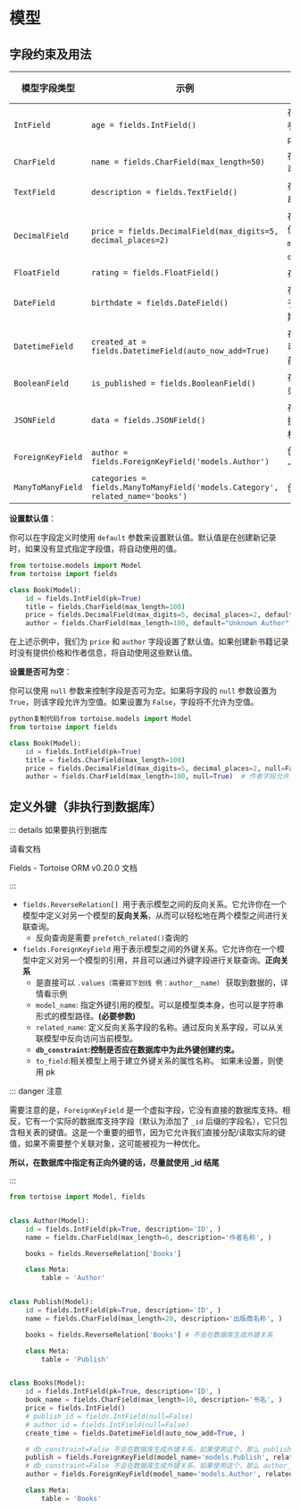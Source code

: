 # 模型

## 字段约束及用法

| 模型字段类型      | 示例                                                         | 说明                                                         | 可传入的参数和约束             |
| ----------------- | ------------------------------------------------------------ | ------------------------------------------------------------ | ------------------------------ |
| `IntField`        | `age = fields.IntField()`                                    | 存储整数值，可选参数如 `unique` 和 `pk` 用于约束。           | `unique`, `pk`                 |
| `CharField`       | `name = fields.CharField(max_length=50)`                     | 存储文本字符串，可设置最大长度。                             | `max_length`, `unique`         |
| `TextField`       | `description = fields.TextField()`                           | 存储长文本字符串，不限制长度。                               | `n/a`                          |
| `DecimalField`    | `price = fields.DecimalField(max_digits=5, decimal_places=2)` | 存储精确的小数值，需要设置 `max_digits` 和 `decimal_places`。 | `max_digits`, `decimal_places` |
| `FloatField`      | `rating = fields.FloatField()`                               | 存储浮点数值。                                               | `n/a`                          |
| `DateField`       | `birthdate = fields.DateField()`                             | 存储日期，通常用于生日或事件日期。                           | `n/a`                          |
| `DatetimeField`   | `created_at = fields.DatetimeField(auto_now_add=True)`       | 存储日期和时间，可设置自动添加当前日期时间。                 | `auto_now_add`                 |
| `BooleanField`    | `is_published = fields.BooleanField()`                       | 存储布尔值（True 或 False）。                                | `n/a`                          |
| `JSONField`       | `data = fields.JSONField()`                                  | 存储 JSON 数据，通常用于非结构化数据。                       | `n/a`                          |
| `ForeignKeyField` | `author = fields.ForeignKeyField('models.Author')`           | 创建外键关联到另一个模型。                                   | `related_name`                 |
| `ManyToManyField` | `categories = fields.ManyToManyField('models.Category', related_name='books')` | 创建多对多关系。                                             | `related_name`                 |



**设置默认值**：

你可以在字段定义时使用 `default` 参数来设置默认值。默认值是在创建新记录时，如果没有显式指定字段值，将自动使用的值。

```python
from tortoise.models import Model
from tortoise import fields

class Book(Model):
    id = fields.IntField(pk=True)
    title = fields.CharField(max_length=100)
    price = fields.DecimalField(max_digits=5, decimal_places=2, default=0.00)  # 设置默认价格为 0.00
    author = fields.CharField(max_length=100, default="Unknown Author")  # 设置默认作者为 "Unknown Author"
```

在上述示例中，我们为 `price` 和 `author` 字段设置了默认值。如果创建新书籍记录时没有提供价格和作者信息，将自动使用这些默认值。

**设置是否可为空**：

你可以使用 `null` 参数来控制字段是否可为空。如果将字段的 `null` 参数设置为 `True`，则该字段允许为空值。如果设置为 `False`，字段将不允许为空值。

```python
python复制代码from tortoise.models import Model
from tortoise import fields

class Book(Model):
    id = fields.IntField(pk=True)
    title = fields.CharField(max_length=100)
    price = fields.DecimalField(max_digits=5, decimal_places=2, null=False)  # 价格字段不允许为空
    author = fields.CharField(max_length=100, null=True)  # 作者字段允许为空
```



## 定义外键（非执行到数据库）

::: details 如果要执行到据库

请看文档

Fields - Tortoise ORM v0.20.0 文档

:::

- `fields.ReverseRelation[] `用于表示模型之间的反向关系。它允许你在一个模型中定义对另一个模型的**反向关系**，从而可以轻松地在两个模型之间进行关联查询。
  - 反向查询是需要 `prefetch_related()`查询的
- `fields.ForeignKeyField` 用于表示模型之间的外键关系。它允许你在一个模型中定义对另一个模型的引用，并且可以通过外键字段进行关联查询。**正向关系**
  - 是直接可以 `.values（需要双下划线 例：author__name）` 获取到数据的，详情看示例
  - `model_name`: 指定外键引用的模型。可以是模型类本身，也可以是字符串形式的模型路径。**(必要参数)**
  - `related_name`: 定义反向关系字段的名称。通过反向关系字段，可以从关联模型中反向访问当前模型。
  - **`db_constraint`:控制是否应在数据库中为此外键创建约束。**
  - `to_field`:相关模型上用于建立外键关系的属性名称。 如果未设置，则使用 pk

::: danger 注意

需要注意的是，`ForeignKeyField` 是一个虚拟字段，它没有直接的数据库支持。相反，它有一个实际的数据库支持字段（默认为添加了 `_id` 后缀的字段名），它只包含相关表的键值。这是一个重要的细节，因为它允许我们直接分配/读取实际的键值，如果不需要整个关联对象，这可能被视为一种优化。

**所以，在数据库中指定有正向外键的话，尽量就使用 _id 结尾**

:::

``` python {8,18,33,35}
from tortoise import Model, fields


class Author(Model):
    id = fields.IntField(pk=True, description='ID', )
    name = fields.CharField(max_length=6, description='作者名称', )

    books = fields.ReverseRelation['Books']

    class Meta:
        table = 'Author'


class Publish(Model):
    id = fields.IntField(pk=True, description='ID', )
    name = fields.CharField(max_length=20, description='出版商名称', )

    books = fields.ReverseRelation['Books'] # 不会在数据库生成外键关系

    class Meta:
        table = 'Publish'


class Books(Model):
    id = fields.IntField(pk=True, description='ID', )
    book_name = fields.CharField(max_length=10, description='书名', )
    price = fields.IntField()
    # publish_id = fields.IntField(null=False)
    # author_id = fields.IntField(null=False)
    create_time = fields.DatetimeField(auto_now_add=True, )

    # db_constraint=False 不会在数据库生成外键关系，如果使用这个，那么 publish_id 需要删除。数据库中的不要删除！而且新增时候，还是使用 publish_id 字段
    publish = fields.ForeignKeyField(model_name='models.Publish', related_name='books',db_constraint=False, description='出版社', )
    # db_constraint=False 不会在数据库生成外键关系，如果使用这个，那么 author_id 需要删除。数据库中的不要删除！而且新增时候，还是使用 author_id 字段
    author = fields.ForeignKeyField(model_name='models.Author', related_name='books',db_constraint=False, description='作者名称')

    class Meta:
        table = 'Books'


```






